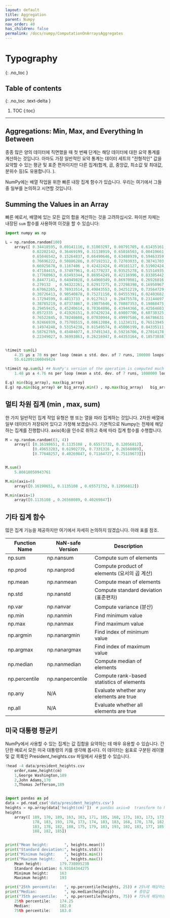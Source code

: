 ```yaml
---
layout: default
title: Aggregation 
parent: Numpy
nav_order: 40
has_children: false
permalink: /docs/numpy/ComputationOnArraysAggregates
---
```


# Typography
{: .no_toc }

## Table of contents
{: .no_toc .text-delta }

1. TOC
{:toc}

---

## Aggregations: Min, Max, and Everything In Between
종종 많은 양의 데이터에 직면했을 때 첫 번째 단계는 해당 데이터에 대한 요약 통계를 계산하는 것입니다. 아마도 가장 일반적인 요약 통계는 데이터 세트의 "전형적인" 값을 요약할 수 있는 평균 및 표준 편차이지만 다른 집계(합계, 곱, 중앙값, 최소값 및 최대값, 분위수 등)도 유용합니다. ).

NumPy에는 배열 작업을 위한 빠른 내장 집계 함수가 있습니다. 우리는 여기에서 그들 중 일부를 논의하고 시연할 것입니다.

## Summing the Values in an Array
빠른 예로서, 배열에 있는 모든 값의 합을 계산하는 것을 고려하십시오.
파이썬 자체는 내장된 ``sum`` 함수를 사용하여 이것을 할 수 있습니다:

```python 
import numpy as np

L = np.random.random(100) 
    array([ 0.34418595, 0.69141116, 0.31003297, 0.00791705, 0.61435161,
            0.02202142, 0.36469199, 0.31138919, 0.65016503, 0.00419661,
            0.65046542, 0.15264837, 0.66490646, 0.63488939, 0.59463359,
            0.76696222, 0.50886286, 0.07192312, 0.72703033, 0.38741703,
            0.66925678, 0.1167406 , 0.42422424, 0.49181127, 0.51902424,
            0.47184415, 0.37497961, 0.41779237, 0.93525278, 0.51514935,
            0.17760963, 0.63493344, 0.86954249, 0.42116996, 0.83305442,
            0.84477141, 0.64949828, 0.64960349, 0.86970081, 0.26926016,
            0.279132  , 0.94322261, 0.62917275, 0.27298398, 0.16950967,
            0.67062265, 0.76933514, 0.49843553, 0.34251219, 0.73564729,
            0.30726413, 0.90540878, 0.75271158, 0.04555391, 0.02403682,
            0.17294599, 0.4813733 , 0.9127613 , 0.28475578, 0.23144697,
            0.38785219, 0.87373867, 0.19075646, 0.78887353, 0.19868475,
            0.29459425, 0.45240614, 0.70364896, 0.43944366, 0.42564603,
            0.0572335 , 0.41926151, 0.07429234, 0.69807706, 0.60738325,
            0.76522845, 0.78248608, 0.07030944, 0.49997586, 0.66786631,
            0.92466939, 0.75708515, 0.08612084, 0.11234131, 0.76513945,
            0.14974248, 0.53154238, 0.81549574, 0.45006199, 0.84335111,
            0.58762769, 0.45484077, 0.37491343, 0.59216706, 0.27014178,
            0.22349027, 0.36993863, 0.26216947, 0.44353164, 0.18573038])


%timeit sum(L) 
    4.35 µs ± 70 ns per loop (mean ± std. dev. of 7 runs, 100000 loops each)
    55.612091166049424

%timeit np.sum(L) ## NumPy's version of the operation is computed much more quickly:  
    1.48 µs ± 4.76 ns per loop (mean ± std. dev. of 7 runs, 1000000 loops each)

E.g) min(big_array), max(big_array) 
E.g) np.min(big_array) or big_array.min() , np.max(big_array)   big_array.max() ,sum(big_array) or  big_array.sum()
```


## 멀티 차원 집계 (min , max, sum)
한 가지 일반적인 집계 작업 유형은 행 또는 열을 따라 집계하는 것입니다.
2차원 배열에 일부 데이터가 저장되어 있다고 가정해 보겠습니다. 
기본적으로 Numpy는 전체에 해당하는 집계를 진행합니다. axis(축)을 인수로 취하고 축에 따라 집계 함수를 수행합니다. 

```python 
M = np.random.random((3, 4))
    array([ [0.16198651, 0.1135108 , 0.65571732, 0.12056812],
            [0.49653283, 0.61902739, 0.7331316 , 0.26568089],
            [0.77648257, 0.40269847, 0.71164727, 0.75119673]])


M.sum()
    5.80818050943761

M.min(axis=0)
    array([0.16198651, 0.1135108 , 0.65571732, 0.12056812])

M.min(axis=1)
    array([0.1135108 , 0.26568089, 0.40269847])

```

## 기타 집계 함수 
많은 집계 기능을 제공하지만 여기에서 자세히 논의하지 않겠습니다. 아래 표를 참조. 


| Function Name | NaN-safe Version | Description                               |
| ------------- | ---------------- | ----------------------------------------- |
| np.sum        | np.nansum        | Compute sum of elements                   |
| np.prod       | np.nanprod       | Compute product of elements (요서의 곱 계산) |
| np.mean       | np.nanmean       | Compute mean of elements                  |
| np.std        | np.nanstd        | Compute standard deviation  (표준편차)      |
| np.var        | np.nanvar        | Compute variance            (분산)         |
| np.min        | np.nanmin        | Find minimum value                        |
| np.max        | np.nanmax        | Find maximum value                        |
| np.argmin     | np.nanargmin     | Find index of minimum value               |
| np.argmax     | np.nanargmax     | Find index of maximum value               |
| np.median     | np.nanmedian     | Compute median of elements                |
| np.percentile | np.nanpercentile | Compute rank-based statistics of elements |
| np.any        | N/A              | Evaluate whether any elements are true    |
| np.all        | N/A              | Evaluate whether all elements are true    |


## 미국 대통령 평균키 
NumPy에서 사용할 수 있는 집계는 값 집합을 요약하는 데 매우 유용할 수 있습니다. 간단한 예로서 모든 미국 대통령의 키를 생각해 봅시다. 이 데이터는 쉼표로 구분된 레이블 및 값 목록인 President_heights.csv 파일에서 사용할 수 있습니다.

```python 
!head -4 data/president_heights.csv
    order,name,height(cm)
    1,George Washington,189
    2,John Adams,170
    3,Thomas Jefferson,189


import pandas as pd
data = pd.read_csv('data/president_heights.csv')
heights = np.array(data['height(cm)'])  # pandas axis=0  transform to Numpy 
heights
    array([ 189, 170, 189, 163, 183, 171, 185, 168, 173, 183, 173, 173, 175,
            178, 183, 193, 178, 173, 174, 183, 183, 168, 170, 178, 182, 180,
            183, 178, 182, 188, 175, 179, 183, 193, 182, 183, 177, 185, 188,
            188, 182, 185])


print("Mean height:       ", heights.mean())
print("Standard deviation:", heights.std())
print("Minimum height:    ", heights.min())
print("Maximum height:    ", heights.max())
    Mean height:        179.738095238
    Standard deviation: 6.93184344275
    Minimum height:     163
    Maximum height:     193

print("25th percentile:   ", np.percentile(heights, 25)) # 25%에 해당하는값 
print("Median:            ", np.median(heights))         # 중앙값
print("75th percentile:   ", np.percentile(heights, 75)) # 75%에 해당하는값
    25th percentile:    174.25
    Median:             182.0
    75th percentile:    183.0


```

